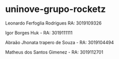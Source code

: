 # uninove-grupo-rocketz


Leonardo Ferfoglia Rodrigues RA: 3019109326

Igor Borges Huk - RA: 3019111111

Abraão Jhonata trapero de Souza - RA: 3019104494

Matheus dos Santos Gimenez - RA: 3019112701

